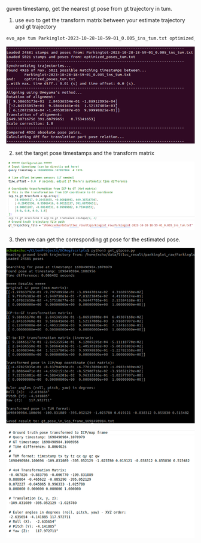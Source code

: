 guven timestamp, get the nearest gt pose from gt trajectory in tum.



1. use evo to get the transform matrix between your estimate trajectory and gt trajectory

```bash
evo_ape tum Parkinglot-2023-10-28-18-59-01_0.005_ins_tum.txt optimized_poses_tum.txt -va
```

![image-20250624191617018](./README/image-20250624191617018.png)

2. set the target pose timestamps and the transform matrix

![image-20250624191710157](./README/image-20250624191710157.png)

3. then we can get the corresponding gt pose for the estimated pose.

![image-20250624191759392](./README/image-20250624191759392.png)

![image-20250624191841231](./README/image-20250624191841231.png)